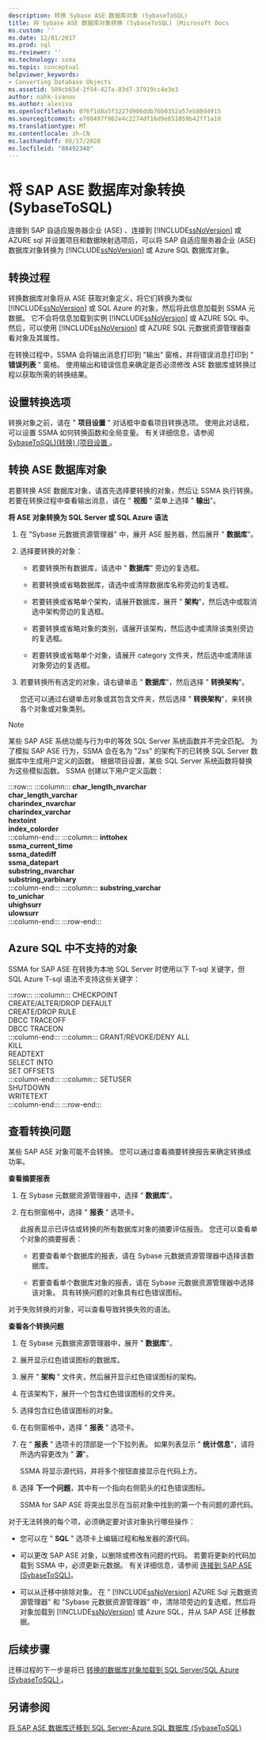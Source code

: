 ```yaml
---
description: 转换 Sybase ASE 数据库对象 (SybaseToSQL)
title: 将 Sybase ASE 数据库对象转换 (SybaseToSQL) |Microsoft Docs
ms.custom: ''
ms.date: 12/01/2017
ms.prod: sql
ms.reviewer: ''
ms.technology: ssma
ms.topic: conceptual
helpviewer_keywords:
- Converting Database Objects
ms.assetid: 509cb65d-2f54-427a-83d7-37919cc4e3e3
author: nahk-ivanov
ms.author: alexiva
ms.openlocfilehash: 076f1d8a5f3227d906ddb76b0352a57eb80d4915
ms.sourcegitcommit: e700497f962e4c2274df16d9e651059b42ff1a10
ms.translationtype: MT
ms.contentlocale: zh-CN
ms.lasthandoff: 08/17/2020
ms.locfileid: "88492340"
---
```

# <a name="converting-sap-ase-database-objects-sybasetosql"></a>将 SAP ASE 数据库对象转换 (SybaseToSQL) 
连接到 SAP 自适应服务器企业 (ASE) 、连接到 [!INCLUDE[ssNoVersion](../../includes/ssnoversion-md.md)] 或 AZURE sql 并设置项目和数据映射选项后，可以将 SAP 自适应服务器企业 (ASE) 数据库对象转换为 [!INCLUDE[ssNoVersion](../../includes/ssnoversion-md.md)] 或 Azure SQL 数据库对象。  
  
## <a name="the-conversion-process"></a>转换过程  
转换数据库对象将从 ASE 获取对象定义，将它们转换为类似 [!INCLUDE[ssNoVersion](../../includes/ssnoversion-md.md)] 或 SQL Azure 的对象，然后将此信息加载到 SSMA 元数据。 它不会将信息加载到实例 [!INCLUDE[ssNoVersion](../../includes/ssnoversion-md.md)] 或 AZURE SQL 中。 然后，可以使用 [!INCLUDE[ssNoVersion](../../includes/ssnoversion-md.md)] 或 AZURE SQL 元数据资源管理器查看对象及其属性。
  
在转换过程中，SSMA 会将输出消息打印到 "输出" 窗格，并将错误消息打印到 " **错误列表** " 窗格。 使用输出和错误信息来确定是否必须修改 ASE 数据库或转换过程以获取所需的转换结果。  
  
## <a name="setting-conversion-options"></a>设置转换选项  
转换对象之前，请在 " **项目设置** " 对话框中查看项目转换选项。 使用此对话框，可以设置 SSMA 如何转换函数和全局变量。 有关详细信息，请参阅 [SybaseToSQL&#41;&#40;转换&#41; &#40;项目设置 ](../../ssma/sybase/project-settings-conversion-sybasetosql.md)。  
  
## <a name="converting-ase-database-objects"></a>转换 ASE 数据库对象  
若要转换 ASE 数据库对象，请首先选择要转换的对象，然后让 SSMA 执行转换。 若要在转换过程中查看输出消息，请在 " **视图** " 菜单上选择 " **输出**"。  
  
**将 ASE 对象转换为 SQL Server 或 SQL Azure 语法**  
  
1.  在 "Sybase 元数据资源管理器" 中，展开 ASE 服务器，然后展开 " **数据库**"。  
  
2.  选择要转换的对象：  
  
    -   若要转换所有数据库，请选中 " **数据库**" 旁边的复选框。  
  
    -   若要转换或省略数据库，请选中或清除数据库名称旁边的复选框。  
  
    -   若要转换或省略单个架构，请展开数据库，展开 " **架构**"，然后选中或取消选中架构旁边的复选框。  
  
    -   若要转换或省略对象的类别，请展开该架构，然后选中或清除该类别旁边的复选框。  
  
    -   若要转换或省略单个对象，请展开 category 文件夹，然后选中或清除该对象旁边的复选框。  
  
3.  若要转换所有选定的对象，请右键单击 " **数据库**"，然后选择 " **转换架构**"。  
  
    您还可以通过右键单击对象或其包含文件夹，然后选择 " **转换架构**"，来转换各个对象或对象类别。  
  
> [!NOTE]  
> 某些 SAP ASE 系统功能与行为中的等效 SQL Server 系统函数并不完全匹配。 为了模拟 SAP ASE 行为，SSMA 会在名为 "2ss" 的架构下的已转换 SQL Server 数据库中生成用户定义的函数。 根据项目设置，某些 SQL Server 系统函数将替换为这些模拟函数。 SSMA 创建以下用户定义函数：  

:::row:::
    :::column:::
        **char_length_nvarchar**  
        **char_length_varchar**  
        **charindex_nvarchar**  
        **charindex_varchar**  
        **hextoint**  
        **index_colorder**  
    :::column-end:::
    :::column:::
        **inttohex**  
        **ssma_current_time**  
        **ssma_datediff**  
        **ssma_datepart**  
        **substring_nvarchar**  
        **substring_varbinary**  
    :::column-end:::
    :::column:::
        **substring_varchar**  
        **to_unichar**  
        **uhighsurr**  
        **ulowsurr**  
    :::column-end:::
:::row-end:::

## <a name="objects-not-supported-in-azure-sql"></a>Azure SQL 中不支持的对象  
SSMA for SAP ASE 在转换为本地 SQL Server 时使用以下 T-sql 关键字，但 SQL Azure T-sql 语法不支持这些关键字：  

:::row:::
    :::column:::
        CHECKPOINT  
        CREATE/ALTER/DROP DEFAULT  
        CREATE/DROP RULE  
        DBCC TRACEOFF  
        DBCC TRACEON  
    :::column-end:::
    :::column:::
        GRANT/REVOKE/DENY ALL  
        KILL  
        READTEXT  
        SELECT INTO  
        SET OFFSETS  
    :::column-end:::
    :::column:::
        SETUSER  
        SHUTDOWN  
        WRITETEXT  
    :::column-end:::
:::row-end:::

## <a name="viewing-conversion-problems"></a>查看转换问题  
某些 SAP ASE 对象可能不会转换。 您可以通过查看摘要转换报告来确定转换成功率。  
  
**查看摘要报表**  
  
1.  在 Sybase 元数据资源管理器中，选择 " **数据库**"。  
  
2.  在右侧窗格中，选择 " **报表** " 选项卡。  
  
    此报表显示已评估或转换的所有数据库对象的摘要评估报告。 您还可以查看单个对象的摘要报表：  
  
    -   若要查看单个数据库的报表，请在 Sybase 元数据资源管理器中选择该数据库。  
  
    -   若要查看单个数据库对象的报表，请在 Sybase 元数据资源管理器中选择该对象。 具有转换问题的对象具有红色错误图标。  
  
对于失败转换的对象，可以查看导致转换失败的语法。  
  
**查看各个转换问题**  
  
1.  在 Sybase 元数据资源管理器中，展开 " **数据库**"。  
  
2.  展开显示红色错误图标的数据库。  
  
3.  展开 " **架构** " 文件夹，然后展开显示红色错误图标的架构。  
  
4.  在该架构下，展开一个包含红色错误图标的文件夹。  
  
5.  选择包含红色错误图标的对象。  
  
6.  在右侧窗格中，选择 " **报表** " 选项卡。  
  
7.  在 " **报表** " 选项卡的顶部是一个下拉列表。 如果列表显示 " **统计信息**"，请将所选内容更改为 " **源**"。  
  
    SSMA 将显示源代码，并将多个按钮直接显示在代码上方。  
  
8.  选择 **下一个问题**，其中有一个指向右侧箭头的红色错误图标。  
  
    SSMA for SAP ASE 将突出显示在当前对象中找到的第一个有问题的源代码。  
  
对于无法转换的每个项，必须确定要对该对象执行哪些操作：  
  
-   您可以在 " **SQL** " 选项卡上编辑过程和触发器的源代码。  
  
-   可以更改 SAP ASE 对象，以删除或修改有问题的代码。 若要将更新的代码加载到 SSMA 中，必须更新元数据。 有关详细信息，请参阅 [连接到 SAP ASE &#40;SybaseToSQL&#41;](../../ssma/sybase/connecting-to-sybase-ase-sybasetosql.md)。  
  
-   可以从迁移中排除对象。 在 " [!INCLUDE[ssNoVersion](../../includes/ssnoversion-md.md)] AZURE Sql 元数据资源管理器" 和 "Sybase 元数据资源管理器" 中，清除项旁边的复选框，然后将对象加载到 [!INCLUDE[ssNoVersion](../../includes/ssnoversion-md.md)] 或 Azure SQL，并从 SAP ASE 迁移数据。  
  
## <a name="next-steps"></a>后续步骤  
迁移过程的下一步是将已 [转换的数据库对象加载到 SQL Server/SQL Azure (SybaseToSQL) ](https://msdn.microsoft.com/4c59256f-99a8-4351-9559-a455813dbd06)。  
  
## <a name="see-also"></a>另请参阅  
[将 SAP ASE 数据库迁移到 SQL Server-Azure SQL 数据库 &#40;SybaseToSQL&#41;](../../ssma/sybase/migrating-sybase-ase-databases-to-sql-server-azure-sql-db-sybasetosql.md)  
  
